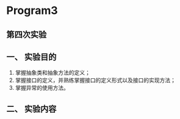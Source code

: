 # Program3
## 第四次实验
## 一、 实验目的
1. 掌握抽象类和抽象方法的定义；
2. 掌握接口的定义，并熟练掌握接口的定义形式以及接口的实现方法；
3. 掌握异常的使用方法。
## 二、 实验内容
